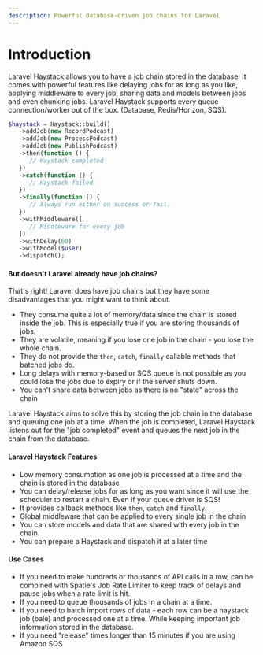```yaml
---
description: Powerful database-driven job chains for Laravel
---
```


# Introduction

Laravel Haystack allows you to have a job chain stored in the database. It comes with powerful features like delaying jobs for as long as you like, applying middleware to every job, sharing data and models between jobs and even chunking jobs.  Laravel Haystack supports every queue connection/worker out of the box. (Database, Redis/Horizon, SQS).

```php
$haystack = Haystack::build()
   ->addJob(new RecordPodcast)
   ->addJob(new ProcessPodcast)
   ->addJob(new PublishPodcast)
   ->then(function () {
      // Haystack completed
   })
   ->catch(function () {
      // Haystack failed
   })
   ->finally(function () {
      // Always run either on success or fail.
   })
   ->withMiddleware([
      // Middleware for every job
   ])
   ->withDelay(60)
   ->withModel($user)
   ->dispatch();
```

#### But doesn't Laravel already have job chains?

That's right! Laravel does have job chains but they have some disadvantages that you might want to think about.

* They consume quite a lot of memory/data since the chain is stored inside the job. This is especially true if you are storing thousands of jobs.
* They are volatile, meaning if you lose one job in the chain - you lose the whole chain.
* They do not provide the `then`, `catch`, `finally` callable methods that batched jobs do.
* Long delays with memory-based or SQS queue is not possible as you could lose the jobs due to expiry or if the server shuts down.
* You can't share data between jobs as there is no "state" across the chain

Laravel Haystack aims to solve this by storing the job chain in the database and queuing one job at a time. When the job is completed, Laravel Haystack listens out for the "job completed" event and queues the next job in the chain from the database.

#### Laravel Haystack Features

* Low memory consumption as one job is processed at a time and the chain is stored in the database
* You can delay/release jobs for as long as you want since it will use the scheduler to restart a chain. Even if your queue driver is SQS!
* It provides callback methods like `then`, `catch` and `finally`.
* Global middleware that can be applied to every single job in the chain
* You can store models and data that are shared with every job in the chain.
* You can prepare a Haystack and dispatch it at a later time

#### Use Cases

* If you need to make hundreds or thousands of API calls in a row, can be combined with Spatie's Job Rate Limiter to keep track of delays and pause jobs when a rate limit is hit.
* If you need to queue thousands of jobs in a chain at a time.
* If you need to batch import rows of data - each row can be a haystack job (bale) and processed one at a time. While keeping important job information stored in the database.
* If you need "release" times longer than 15 minutes if you are using Amazon SQS
